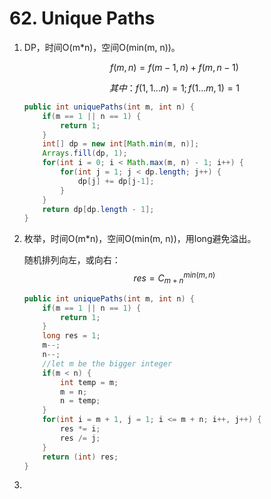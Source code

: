 #  62. Unique Paths

1. DP，时间O(m*n)，空间O(min(m, n))。

   $$
   f(m, n) = f(m-1, n) + f(m, n-1)
   $$

   $$
   其中：f(1, 1...n) = 1; f(1...m, 1) = 1
   $$

   ```java
   public int uniquePaths(int m, int n) {
       if(m == 1 || n == 1) {
           return 1;
       }
       int[] dp = new int[Math.min(m, n)];
       Arrays.fill(dp, 1);
       for(int i = 0; i < Math.max(m, n) - 1; i++) {
           for(int j = 1; j < dp.length; j++) {
               dp[j] += dp[j-1];
           }
       }
       return dp[dp.length - 1];
   }
   ```

2. 枚举，时间O(m*n)，空间O(min(m, n))，用long避免溢出。

   随机排列向左，或向右：
   $$
   res = C_{m+n}^{min(m,n)}
   $$

   ```java
   public int uniquePaths(int m, int n) {
       if(m == 1 || n == 1) {
           return 1;
       }
       long res = 1;
       m--;
       n--;
       //let m be the bigger integer
       if(m < n) {
           int temp = m;
           m = n;
           n = temp;
       }
       for(int i = m + 1, j = 1; i <= m + n; i++, j++) {
           res *= i;
           res /= j;
       }
       return (int) res;
   }
   ```

3. 